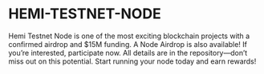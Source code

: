 # HEMI-TESTNET-NODE
Hemi Testnet Node is one of the most exciting blockchain projects with a confirmed airdrop and $15M funding. A Node Airdrop is also available! If you’re interested, participate now. All details are in the repository—don’t miss out on this potential. Start running your node today and earn rewards!
